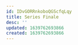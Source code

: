 ```yaml
---
id: IDvGORRnkoboQGScfqLqy
title: Series Finale
desc: ''
updated: 1639762693866
created: 1639762693866
---
```



